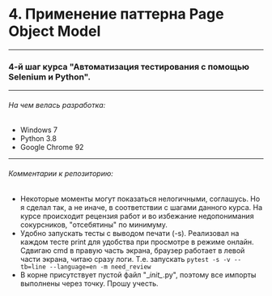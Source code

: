 # 4. Применение паттерна Page Object Model
---
### 4-й шаг курса "Автоматизация тестирования с помощью Selenium и Python".
---
###### На чем велась разработка:
* Windows 7
* Python 3.8
* Google Chrome 92
---
###### Комментарии к репозиторию:
* Некоторые моменты могут показаться нелогичными, соглашусь. Но я сделал так, а не иначе, в соответствии с шагами данного курса. На курсе происходит рецензия работ и во избежание недопонимания сокурсников, "отсебятины" по минимуму.
* Удобно запускать тесты с выводом печати (-s). Реализовал на каждом тесте print для удобства при просмотре в режиме онлайн. Сдвигаю cmd в правую часть экрана, браузер работает в левой части экрана, читаю сразу логи. 
Т.е. запускать ```pytest -s -v --tb=line --language=en -m need_review```
* В корне присутствует пустой файл "\__init\__.py", поэтому все импорты выполнены через точку. Прошу учесть.